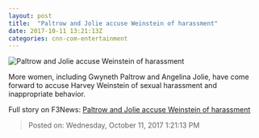 ```yaml
---
layout: post
title:  "Paltrow and Jolie accuse Weinstein of harassment"
date: 2017-10-11 13:21:13Z
categories: cnn-com-entertainment
---
```


![Paltrow and Jolie accuse Weinstein of harassment](http://i2.cdn.cnn.com/cnnnext/dam/assets/171010112630-gwyneth-paltrow-super-tease.jpg)

More women, including Gwyneth Paltrow and Angelina Jolie, have come forward to accuse Harvey Weinstein of sexual harassment and inappropriate behavior.


Full story on F3News: [Paltrow and Jolie accuse Weinstein of harassment](http://www.f3nws.com/n/yAGYFD)

> Posted on: Wednesday, October 11, 2017 1:21:13 PM
